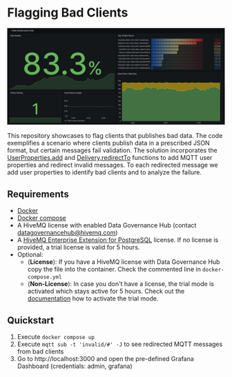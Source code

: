 # Flagging Bad Clients
![](screenshot.png)


This repository showcases to flag clients that publishes bad data. 
The code exemplifies a scenario where clients publish data in a prescribed JSON format, but certain messages fail validation. 
The solution incorporates the [UserProperties.add](https://docs.hivemq.com/hivemq/4.16/data-governance-hub/policies.html#user-properties-add-function)
and [Delivery.redirectTo](https://docs.hivemq.com/hivemq/4.16/data-governance-hub/policies.html#delivery-redirect-to-function)
functions to add MQTT user properties and redirect invalid messages.
To each redirected message we add user properties to identify bad clients and to analyze the failure.

## Requirements
- [Docker](https://www.docker.com/) 
- [Docker compose](https://docs.docker.com/compose/) 
- A HiveMQ license with enabled Data Governance Hub (contact [datagovernancehub@hivemq.com](mailto:datagovernancehub@hivemq.com))
- A [HiveMQ Enterprise Extension for PostgreSQL](https://www.hivemq.com/extension/postgresql-extension/) license. If no license is provided, a trial license is valid for 5 hours.
- Optional: 
  - (**License**): If you have a HiveMQ license with Data Governance Hub copy the file into the container. Check the commented line in `docker-compose.yml` 
  - (**Non-License**): In case you don't have a license, the trial mode is activated which stays active for 5 hours. Check out the [documentation](https://docs.hivemq.com/hivemq/4.17/data-governance-hub/#activate-trial-mode) how to activate the trial mode.
 

## Quickstart

1. Execute `docker compose up`
2. Execute `mqtt sub -t 'invalid/#' -J` to see redirected MQTT messages from bad clients
3. Go to http://localhost:3000 and open the pre-defined Grafana Dashboard (credentials: admin, grafana)